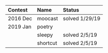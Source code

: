 | Contest  | Name     | Status         |
| :------- | :------- | :------------- |
| 2016 Dec | moocast  | solved 1/29/19 |
| 2019 Jan | poetry   |                |
|          | sleepy   | solved 2/5/19  |
|          | shortcut | solved 2/5/19  |